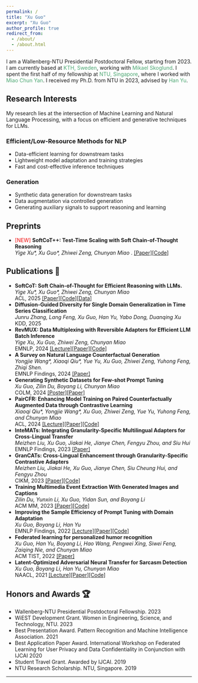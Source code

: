 ```yaml
---
permalink: /
title: "Xu Guo"
excerpt: "Xu Guo"
author_profile: true
redirect_from: 
  - /about/
  - /about.html
---
```


I am a Wallenberg-NTU Presidential Postdoctoral Fellow, starting from 2023. I am currently based at <a href="https://www.kth.se/" style="color: #4ca772; text-decoration: none;">KTH, Sweden</a>, working with <a href="https://people.kth.se/~skoglund/" style="color: #4ca772; text-decoration: none;">Mikael Skoglund</a>. I spent the first half of my fellowship at <a href="https://www.ntu.edu.sg/" style="color: #4ca772; text-decoration: none;">NTU, Singapore</a>, where I worked with <a href="https://dr.ntu.edu.sg/cris/rp/rp00084" style="color: #4ca772; text-decoration: none;">Miao Chun Yan</a>. I received my Ph.D. from NTU in 2023, advised by <a href="https://personal.ntu.edu.sg/han.yu/" style="color: #4ca772; text-decoration: none;">Han Yu</a>.

## Research Interests 

My research lies at the intersection of Machine Learning and Natural Language Processing, with a focus on efficient and generative techniques for LLMs.

### Efficient/Low-Resource Methods for NLP
* Data-efficient learning for downstream tasks
* Lightweight model adaptation and training strategies
* Fast and cost-effective inference techniques

### Generation
* Synthetic data generation for downstream tasks
* Data augmentation via controlled generation
* Generating auxiliary signals to support reasoning and learning

<!-- > Research Interests: 1. Natural Language Processing (Pretrained Language Models, Language Understanding, Language Generation, etc.); 2. Machine Learning (Transfer Learning, Adversarial Learning, Federated Learning, etc.).

My PhD research was mostly driven by developing algorithms to adapt (🔥) Pretrained Language Models (PLMs) to low-resource domains against potential domain shift. 
Check out the survey, <a href="https://arxiv.org/pdf/2211.03154.pdf" style="color: #4ca772; text-decoration: none;">on the domain adaptation and generalization of pretrained lanaguage models</a>. 
My thesis, <a href="https://dr.ntu.edu.sg/bitstream/10356/167965/2/PhD_Thesis_GuoXu.pdf" style="color: #4ca772; text-decoration: none;">data-efficient domain adaptation for pretrained language models</a>, 
provides a few promising solutions, such as latent optimization<sup>[[1]](https://aclanthology.org/2021.naacl-main.425.pdf)</sup>, parameter-efficient adaptation<sup>[[2]](https://aclanthology.org/2022.findings-emnlp.258.pdf)</sup> (❄️), 
and personalization<sup>[[3]](https://dl.acm.org/doi/10.1145/3511710)</sup>, to boost PLMs in data-scarce domains under different resource constraints and settings. 

On top of larger PLMs or LLMs for short, my postdoctoral research focus on delivering societal benefits through, e.g., Generative AI<sup>[[4]](https://arxiv.org/pdf/2403.04190)</sup> and Green AI in the real world.
In general, I work on efficient synthetic data generation methods<sup>[[5]](https://dl.acm.org/doi/pdf/10.1145/3581783.3612526),[[6]](https://openreview.net/pdf/22a35aecb8e57c14e0f014a23df9807ab7d1a1e1.pdf)</sup>, 
enhancing the robustness of LLMs<sup>💪</sup><sup>[[7]](https://arxiv.org/pdf/2406.06633),[[8]](https://arxiv.org/pdf/2407.03993)</sup>, 
accelerating LLM<sup>🚀[[9]](https://arxiv.org/pdf/2410.04519)</sup> inference for high throughput, 
and merging LLM for seamless plug-and-play integration.
They are mainly done in a parameter-efficient manner and aim to contribute to our sustainable earth. -->

## Preprints
* <span style="color:rgb(241, 12, 12)">[NEW]</span> **SoftCoT++: Test-Time Scaling with Soft Chain-of-Thought Reasoning**
  <br>_Yige Xu*, Xu Guo*, Zhiwei Zeng, Chunyan Miao_ . [[Paper]](https://arxiv.org/abs/2505.11484)[[Code]](https://github.com/xuyige/SoftCoT)


## Publications 📖
* **SoftCoT: Soft Chain-of-Thought for Efficient Reasoning with LLMs.**
  <br>_Yige Xu*, Xu Guo*, Zhiwei Zeng, Chunyan Miao_
  <br>ACL, 2025 [[Paper]](https://arxiv.org/abs/2502.12134)[[Code]](https://github.com/xuyige/SoftCoT)[[Data]](https://huggingface.co/datasets/xuyige/ASDiv-Aug)
* **Diffusion-Guided Diversity for Single Domain Generalization in Time Series Classification**
  <br>_Junru Zhang, Lang Feng, Xu Guo, Han Yu, Yabo Dong, Duanqing Xu_
  <br>KDD, 2025 
* **RevMUX: Data Multiplexing with Reversible Adapters for Efficient LLM Batch Inference**
  <br>_Yige Xu, Xu Guo, Zhiwei Zeng, Chunyan Miao_
  <br>EMNLP, 2024 [[Lecture]](https://www.youtube.com/watch?v=ZVZszfrKngE)[[Paper]](https://aclanthology.org/2024.emnlp-main.1232.pdf)[[Code]](https://github.com/xuyige/RevMUX)
* **A Survey on Natural Language Counterfactual Generation**
  <br>_Yongjie Wang*, Xiaoqi Qiu*, Yue Yu, Xu Guo, Zhiwei Zeng, Yuhong Feng, Zhiqi Shen._
  <br>EMNLP Findings, 2024 [[Paper]](https://aclanthology.org/2024.findings-emnlp.276.pdf)
* **Generating Synthetic Datasets for Few-shot Prompt Tuning**
  <br>_Xu Guo, Zilin Du, Boyang Li, Chunyan Miao_
  <br>COLM, 2024 [[Poster]](https://x.com/xuguo_nlp/status/1843294899611009062)[[Paper]](https://openreview.net/pdf/22a35aecb8e57c14e0f014a23df9807ab7d1a1e1.pdf)
* **PairCFR: Enhancing Model Training on Paired Counterfactually Augmented Data through Contrastive Learning**
  <br>_Xiaoqi Qiu*, Yongjie Wang\*, Xu Guo, Zhiwei Zeng, Yue Yu, Yuhong Feng, and Chunyan Miao_
  <br>ACL, 2024 [[Lecture]](https://doi.org/10.48448/dnw2-cq56)[[Paper]](https://aclanthology.org/2024.acl-long.646.pdf)[[Code]](https://github.com/Siki-cloud/PairCFR)
* **InteMATs: Integrating Granularity-Specific Multilingual Adapters for Cross-Lingual Transfer**
  <br>_Meizhen Liu, Xu Guo, Jiakai He, Jianye Chen, Fengyu Zhou, and Siu Hui_
  <br>EMNLP Findings, 2023 [[Paper]](https://aclanthology.org/2023.findings-emnlp.335.pdf)
* **GranCATs: Cross-Lingual Enhancement through Granularity-Specific Contrastive Adapters**
  <br>_Meizhen Liu, Jiakai He, Xu Guo, Jianye Chen, Siu Cheung Hui, and Fengyu Zhou_
  <br>CIKM, 2023 [[Paper]](https://dl.acm.org/doi/10.1145/3583780.3614896)[[Code]](https://github.com/meizhen-nlp/GranCATs)
* **Training Multimedia Event Extraction With Generated Images and Captions**
  <br>_Zilin Du, Yunxin Li, Xu Guo, Yidan Sun, and Boyang Li_
  <br>ACM MM, 2023 [[Paper]](https://dl.acm.org/doi/10.1145/3581783.3612526)[[Code]](https://github.com/ZILIN003/CAMEL)
* **Improving the Sample Efficiency of Prompt Tuning with Domain Adaptation**
  <br>_Xu Guo, Boyang Li, Han Yu_
  <br>EMNLP Findings, 2022 [[Lecture]](https://doi.org/10.48448/5wkx-cp69)[[Paper]](https://aclanthology.org/2022.findings-emnlp.258.pdf)[[Code]](https://github.com/guoxuxu/soft-prompt-transfer/tree/main/optima)
* **Federated learning for personalized humor recognition**
  <br>_Xu Guo, Han Yu, Boyang Li, Hao Wang, Pengwei Xing, Siwei Feng, Zaiqing Nie, and Chunyan Miao_
  <br>ACM TIST, 2022 [[Paper]](https://dl.acm.org/doi/10.1145/3511710)
* **Latent-Optimized Adversarial Neural Transfer for Sarcasm Detection**
  <br>_Xu Guo, Boyang Li, Han Yu, Chunyan Miao_
  <br>NAACL, 2021 [[Lecture]](https://doi.org/10.48448/6j9r-gh59)[[Paper]](https://aclanthology.org/2021.naacl-main.425.pdf)[[Code]](https://github.com/guoxuxu/LOANT)


## Honors and Awards 🏆
* Wallenberg-NTU Presidential Postdoctoral Fellowship. 2023
* WiEST Development Grant. Women in Engineering, Science, and Technology, NTU. 2023
* Best Presentation Award. Pattern Recognition and Machine Intelligence Association. 2021
* Best Application Paper Award. International Workshop on Federated Learning for User Privacy and Data Confidentiality
in Conjunction with IJCAI 2020
* Student Travel Grant. Awarded by IJCAI. 2019
* NTU Research Scholarship. NTU, Singapore. 2019


----
